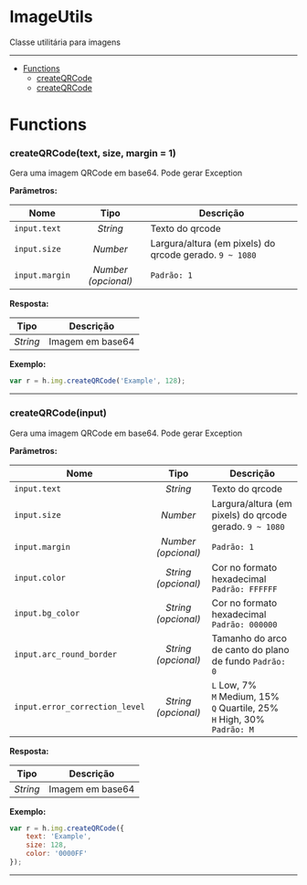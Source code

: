 # ImageUtils
Classe utilitária para imagens

---

- [Functions](#functions)
  - [createQRCode](#createqrcodetext-size-margin--1)
  - [createQRCode](#createqrcodeinput)


# Functions 
### createQRCode(text, size, margin = 1)
Gera uma imagem QRCode em base64. Pode gerar Exception

**Parâmetros:**

| Nome | Tipo  | Descrição |
| ---- | :---: | ------------|
| `input.text` | _String_ | Texto do qrcode |
| `input.size` | _Number_ | Largura/altura (em pixels) do qrcode gerado. `9 ~ 1080` |
| `input.margin` | _Number (opcional)_ |  `Padrão: 1` |


**Resposta:**

| Tipo  | Descrição |
| :---: | ------------|
| _String_ | Imagem em base64 |


**Exemplo:**

```javascript
var r = h.img.createQRCode('Example', 128);
```

---


### createQRCode(input)
Gera uma imagem QRCode em base64. Pode gerar Exception

**Parâmetros:**

| Nome | Tipo  | Descrição |
| ---- | :---: | ------------|
| `input.text` | _String_ | Texto do qrcode |
| `input.size` | _Number_ | Largura/altura (em pixels) do qrcode gerado. `9 ~ 1080` |
| `input.margin` | _Number (opcional)_ |  `Padrão: 1` |
| `input.color` | _String (opcional)_ | Cor no formato hexadecimal `Padrão: FFFFFF` |
| `input.bg_color` | _String (opcional)_ | Cor no formato hexadecimal `Padrão: 000000` |
| `input.arc_round_border` | _String (opcional)_ | Tamanho do arco de canto do plano de fundo `Padrão: 0` |
| `input.error_correction_level` | _String (opcional)_ | `L` Low, 7%<br>`M` Medium, 15%<br>`Q` Quartile, 25%<br>`H` High, 30% `Padrão: M` |


**Resposta:**

| Tipo  | Descrição |
| :---: | ------------|
| _String_ | Imagem em base64 |


**Exemplo:**

```javascript
var r = h.img.createQRCode({
    text: 'Example',
    size: 128,
    color: '0000FF'
});
```

---
